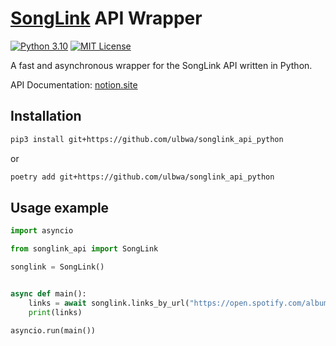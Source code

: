 # [SongLink](https://odesli.co) API Wrapper

[![Python 3.10](https://img.shields.io/badge/python-^3.10-blue.svg)](https://www.python.org/downloads/release/python-3100/)
[![MIT License](https://img.shields.io/badge/license-MIT-green.svg)](https://mit-license.org/)

A fast and asynchronous wrapper for the SongLink API written in Python.

API Documentation: [notion.site](https://linktree.notion.site/API-d0ebe08a5e304a55928405eb682f6741)

## Installation

```bash
pip3 install git+https://github.com/ulbwa/songlink_api_python
```
or
```bash
poetry add git+https://github.com/ulbwa/songlink_api_python
```

## Usage example

```python
import asyncio

from songlink_api import SongLink

songlink = SongLink()


async def main():
    links = await songlink.links_by_url("https://open.spotify.com/album/5Z9iiGl2FcIfa3BMiv6OIw?si=6Vb9yJiKSM6C0lpyfPZbfQ")
    print(links)

asyncio.run(main())
```

